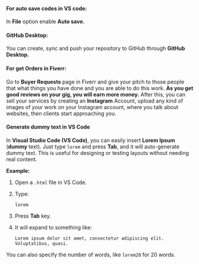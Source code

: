 #### **For auto save codes in VS code:**
In **File** option enable **Auto save.** 

#### **GitHub Desktop:**
You can create, sync and push your repository to GitHub through **GitHub Desktop.**

#### **For get Orders in Fiverr:**
Go to **Buyer Requests** page in Fiverr and give your pitch to those people that what things you have done and you are able to do this work.
**As you get good reviews on your gig, you will earn more money.**
After this, you can sell your services by creating an **Instagram** Account, upload any kind of images of your work on your Instagram account, where you talk about websites, then clients start approaching you.


#### **Generate dummy text in VS Code**
In **Visual Studio Code (VS Code)**, you can easily insert **Lorem Ipsum** (**dummy** text). Just type `lorem` and press **Tab**, and it will auto-generate dummy text. This is useful for designing or testing layouts without needing real content.

**Example:**

1. Open a `.html` file in VS Code.
    
2. Type:
    
    ```
    lorem
    ```
    
3. Press **Tab** key.
    
4. It will expand to something like:
    
    ```
    Lorem ipsum dolor sit amet, consectetur adipiscing elit. Voluptatibus, quasi.
    ```
    

You can also specify the number of words, like `lorem20` for 20 words.

